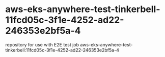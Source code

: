 # aws-eks-anywhere-test-tinkerbell-11fcd05c-3f1e-4252-ad22-246353e2bf5a-4
repository for use with E2E test job aws-eks-anywhere-test-tinkerbell:11fcd05c-3f1e-4252-ad22-246353e2bf5a-4
